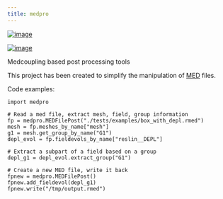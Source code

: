 ```yaml
---
title: medpro
---
```


[![image](https://dl.circleci.com/status-badge/img/circleci/WNUnhGtn8hkFFgdqyBFUNy/K9xJ7WXEW7An7moFDpY1AX/tree/main.svg?style=svg)](https://dl.circleci.com/status-badge/redirect/circleci/WNUnhGtn8hkFFgdqyBFUNy/K9xJ7WXEW7An7moFDpY1AX/tree/main)

[![image](https://codecov.io/gh/ldallolio/medpro/branch/main/graph/badge.svg)](https://codecov.io/gh/ldallolio/medpro)

Medcoupling based post processing tools

This project has been created to simplify the manipulation of
[MED](https://docs.salome-platform.org/latest/dev/MEDCoupling/developer/med-file.html)
files.

Code examples:

    import medpro

    # Read a med file, extract mesh, field, group information
    fp = medpro.MEDFilePost("./tests/examples/box_with_depl.rmed")
    mesh = fp.meshes_by_name["mesh"]
    g1 = mesh.get_group_by_name("G1")
    depl_evol = fp.fieldevols_by_name["reslin__DEPL"]

    # Extract a subpart of a field based on a group 
    depl_g1 = depl_evol.extract_group("G1")

    # Create a new MED file, write it back
    fpnew = medpro.MEDFilePost()
    fpnew.add_fieldevol(depl_g1)
    fpnew.write("/tmp/output.rmed")
